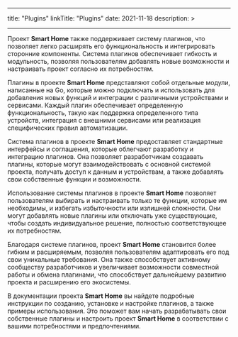 
---
title: "Plugins"
linkTitle: "Plugins"
date: 2021-11-18
description: >
  
---

Проект **Smart Home** также поддерживает систему плагинов, что позволяет легко расширять его функциональность и интегрировать 
сторонние компоненты. Система плагинов обеспечивает гибкость и модульность, позволяя пользователям добавлять новые возможности 
и настраивать проект согласно их потребностям.

Плагины в проекте **Smart Home** представляют собой отдельные модули, написанные на Go, которые можно подключать 
и использовать для добавления новых функций и интеграции с различными устройствами и сервисами. Каждый плагин обеспечивает 
определенную функциональность, такую как поддержка определенного типа устройств, интеграция с внешними сервисами или 
реализация специфических правил автоматизации.

Система плагинов в проекте **Smart Home** предоставляет стандартные интерфейсы и соглашения, которые облегчают разработку 
и интеграцию плагинов. Она позволяет разработчикам создавать плагины, которые могут взаимодействовать с основной системой 
проекта, получать доступ к данным и устройствам, а также добавлять свои собственные функции и возможности.

Использование системы плагинов в проекте **Smart Home** позволяет пользователям выбирать и настраивать только те функции, 
которые им необходимы, и избегать избыточности или излишней сложности. Они могут добавлять новые плагины или отключать уже 
существующие, чтобы создать индивидуальное решение, полностью соответствующее их потребностям.

Благодаря системе плагинов, проект **Smart Home** становится более гибким и расширяемым, позволяя пользователям адаптировать
его под свои уникальные требования. Она также способствует активному сообществу разработчиков и увеличивает возможности совместной
работы и обмена плагинами, что способствует дальнейшему развитию проекта и расширению его экосистемы.

В документации проекта **Smart Home** вы найдете подробные инструкции по созданию, установке и настройке плагинов, а
также примеры использования. Это поможет вам начать разрабатывать свои собственные плагины и настроить проект **Smart Home** 
в соответствии с вашими потребностями и предпочтениями.
